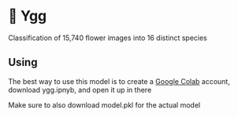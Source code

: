 # 🌹 Ygg


Classification of 15,740 flower images into 16 distinct species
## Using

The best way to use this model is to create a [Google Colab](https://colab.research.google.com/?utm_source=scs-index) account, download ygg.ipnyb, and open it up in there

Make sure to also download model.pkl for the actual model


